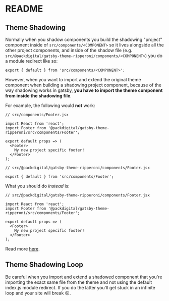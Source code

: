 # README

## Theme Shadowing

Normally when you shadow components you build the shadowing "project" component inside of `src/components/<COMPONENT>` so it lives alongside all the other project components, and inside of the shadow file (e.g. `src/@packdigital/gatsby-theme-ripperoni/components/<COMPONENT>`) you do a module redirect like so:

```react
export { default } from 'src/components/<COMPONENT>';
```

However, when you want to import and extend the original theme component when building a shadowing project component, because of the way shadowing works in gatsby, **you have to import the theme component from inside the shadowing file**.

For example, the following would **not** work:

```react
// src/components/Footer.jsx

import React from 'react';
import Footer from '@packdigital/gatsby-theme-ripperoni/src/components/Footer';

export default props => (
  <Footer>
    My new project specific footer!
  </Footer>
);
```

```react
// src/@packdigital/gatsby-theme-ripperoni/components/Footer.jsx

export { default } from 'src/components/Footer';
```

What you should do _instead_ is:

```react
// src/@packdigital/gatsby-theme-ripperoni/components/Footer.jsx

import React from 'react';
import Footer from '@packdigital/gatsby-theme-ripperoni/src/components/Footer';

export default props => (
  <Footer>
    My new project specific footer!
  </Footer>
);
```

Read more [here](https://github.com/ChristopherBiscardi/gatsby-theme-examples/issues/23).

## Theme Shadowing Loop

Be careful when you import and extend a shadowed component that you're importing the exact same file from the theme and not using the default index.js module redirect. If you do the latter you'll get stuck in an infinite loop and your site will break ☹️.
